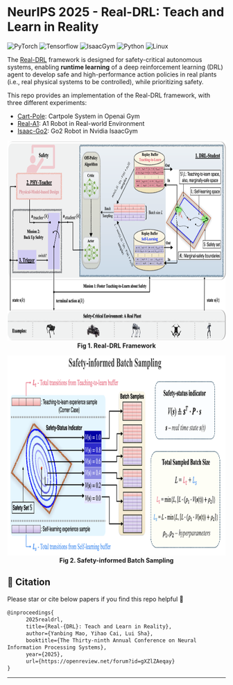# NeurIPS 2025 - Real-DRL: Teach and Learn in Reality

![PyTorch](https://img.shields.io/badge/PyTorch-3.2.6-red?logo=pytorch)
![Tensorflow](https://img.shields.io/badge/Tensorflow-2.11.0-orange?logo=tensorflow)
![IsaacGym](https://img.shields.io/badge/IsaacGym-Preview4-darkgrey?logo=isaacgym)
![Python](https://img.shields.io/badge/Python-3.8+-blue?logo=python)
![Linux](https://img.shields.io/badge/Linux-22.04-yellow?logo=linux)

The [Real-DRL](https://charlescai123.github.io/real-drl-website/) framework is designed for safety-critical autonomous systems, enabling **runtime learning** of a deep reinforcement learning (DRL) agent to develop safe and high-performance action policies in real plants (i.e., real physical systems to be controlled), while prioritizing safety. 

This repo provides an implementation of the Real-DRL framework, with three different experiments:

* [Cart-Pole](./cartpole/): Cartpole System in Openai Gym
* [Real-A1](./real-a1): A1 Robot in Real-world Environment
* [Isaac-Go2](./isaac-go2/): Go2 Robot in Nvidia IsaacGym

<p align="center">
 <img src="./docs/framework.png" height="460" alt="scene"/> 
 <br><b>Fig 1. Real-DRL Framework</b>
</p>

<p align="center">
 <img src="./docs/safety-informed-bs.png" height="460" alt="scene"/> 
 <br><b>Fig 2. Safety-informed Batch Sampling</b>
</p>


## 📝 Citation

Please star or cite below papers if you find this repo helpful 🙏

```
@inproceedings{
      2025realdrl,
      title={Real-{DRL}: Teach and Learn in Reality},
      author={Yanbing Mao, Yihao Cai, Lui Sha},
      booktitle={The Thirty-ninth Annual Conference on Neural Information Processing Systems},
      year={2025},
      url={https://openreview.net/forum?id=gXZlZAeqay}
}
```

---